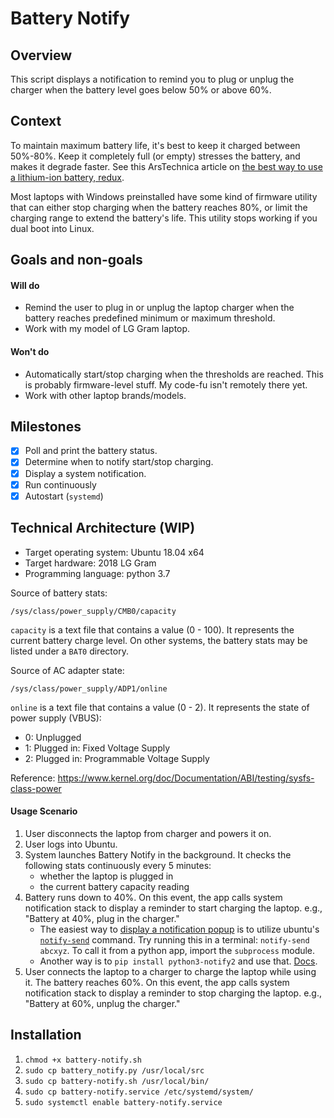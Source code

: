 # Battery Notify

## Overview

This script displays a notification to remind you to plug or unplug the charger when the battery level goes below 50% or above 60%.

## Context

To maintain maximum battery life, it's best to keep it charged between 50%-80%. Keep it completely full (or empty) stresses the battery, and makes it degrade faster. See this ArsTechnica article on [the best way to use a lithium-ion battery, redux](https://arstechnica.com/gadgets/2014/04/ask-ars-the-best-way-to-use-a-lithium-ion-battery-redux/).

Most laptops with Windows preinstalled have some kind of firmware utility that can either stop charging when the battery reaches 80%, or limit the charging range to extend the battery's life. This utility stops working if you dual boot into Linux.

## Goals and non-goals

#### Will do
- Remind the user to plug in or unplug the laptop charger when the battery reaches predefined minimum or maximum threshold.
- Work with my model of LG Gram laptop.

#### Won't do
- Automatically start/stop charging when the thresholds are reached. This is probably firmware-level stuff. My code-fu isn't remotely there yet.
- Work with other laptop brands/models.

## Milestones
- [x] Poll and print the battery status.
- [x] Determine when to notify start/stop charging.
- [x] Display a system notification.
- [x] Run continuously
- [x] Autostart (`systemd`)

## Technical Architecture (WIP)
- Target operating system: Ubuntu 18.04 x64
- Target hardware: 2018 LG Gram
- Programming language: python 3.7

Source of battery stats:

`/sys/class/power_supply/CMB0/capacity`

`capacity` is a text file that contains a value (0 - 100). It represents the current battery charge level. On other systems, the battery stats may be listed under a `BAT0` directory.

Source of AC adapter state:

`/sys/class/power_supply/ADP1/online`

`online` is a text file that contains a value (0 - 2). It represents the state of power supply (VBUS):

- 0: Unplugged
- 1: Plugged in: Fixed Voltage Supply
- 2: Plugged in: Programmable Voltage Supply

Reference: https://www.kernel.org/doc/Documentation/ABI/testing/sysfs-class-power

#### Usage Scenario

1. User disconnects the laptop from charger and powers it on.
1. User logs into Ubuntu.
1. System launches Battery Notify in the background. It checks the following stats continuously every 5 minutes:
    - whether the laptop is plugged in
    - the current battery capacity reading
1. Battery runs down to 40%. On this event, the app calls system notification stack to display a reminder to start charging the laptop. e.g., "Battery at 40%, plug in the charger."
    - The easiest way to [display a notification popup](https://askubuntu.com/a/616996) is to utilize ubuntu's [`notify-send`](https://manpages.ubuntu.com/manpages/xenial/man1/notify-send.1.html) command. Try running this in a terminal: `notify-send abcxyz`. To call it from a python app, import the `subprocess` module.
    - Another way is to `pip install python3-notify2` and use that. [Docs](https://pypi.org/project/notify2/).
1. User connects the laptop to a charger to charge the laptop while using it. The battery reaches 60%. On this event, the app calls system notification stack to display a reminder to stop charging the laptop. e.g., "Battery at 60%, unplug the charger."


## Installation
1. `chmod +x battery-notify.sh`
1. `sudo cp battery_notify.py /usr/local/src`
1. `sudo cp battery-notify.sh /usr/local/bin/`
1. `sudo cp battery-notify.service /etc/systemd/system/`
1. `sudo systemctl enable battery-notify.service`
